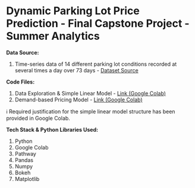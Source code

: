 # Dynamic Parking Lot Price Prediction - Final Capstone Project - Summer Analytics

**Data Source:** 
1. Time-series data of 14 different parking lot conditions recorded at several times a day over 73 days - [Dataset Source](https://drive.google.com/file/d/1RqHF3zphAFOtYZgReDJUxEFweOiVAxqP/view?usp=drive_link)


**Code Files:**
1. Data Exploration & Simple Linear Model - [Link (Google Colab)](https://colab.research.google.com/drive/15VvM2MK1v1yaspyF4U4ogplul_p5XAYt?usp=sharing) 
2. Demand-based Pricing Model - [Link (Google Colab)](https://colab.research.google.com/drive/10b_NcppLcWKH_iIzXMsufVKUejGfeVgl?usp=sharing) 

ℹ️ Required justification for the simple linear model structure has been provided in Google Colab. 


**Tech Stack & Python Libraries Used:**
1. Python
2. Google Colab
3. Pathway
4. Pandas
5. Numpy
6. Bokeh
7. Matplotlib

